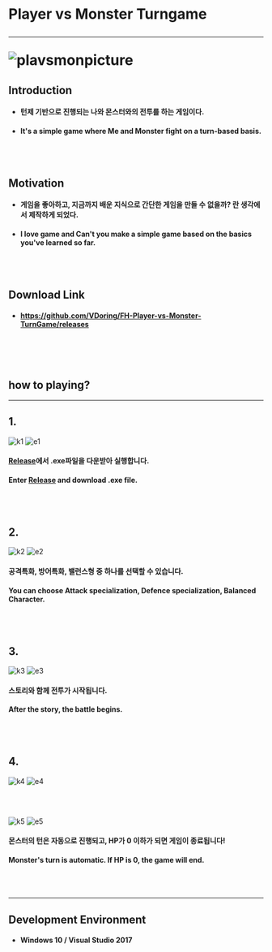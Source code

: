 # Player vs Monster Turngame <hr/> ![plavsmonpicture](https://user-images.githubusercontent.com/50266731/59259712-4351b000-8c75-11e9-9d66-d2976e18dc60.PNG)

## Introduction

- #### 턴제 기반으로 진행되는 나와 몬스터와의 전투를 하는 게임이다.
- #### It's a simple game where Me and Monster fight on a turn-based basis.

<br/><br/>

## Motivation

- #### 게임을 좋아하고, 지금까지 배운 지식으로 간단한 게임을 만들 수 없을까? 란 생각에서 제작하게 되었다.
- #### I love game and Can't you make a simple game based on the basics you've learned so far.

<br/><br/>

## Download Link
- #### https://github.com/VDoring/FH-Player-vs-Monster-TurnGame/releases

<br/><br/><br/>

## how to playing?
-----------------------------

## 1.
![k1](https://user-images.githubusercontent.com/50266731/62107228-2125f700-b2e2-11e9-9d74-05f4646e146f.PNG)
![e1](https://user-images.githubusercontent.com/50266731/62107903-9f36cd80-b2e3-11e9-8c5d-2772cef1c1e4.PNG)
#### [Release](https://github.com/VDoring/FH-Player-vs-Monster-TurnGame/releases)에서 .exe파일을 다운받아 실행합니다.
#### Enter [Release](https://github.com/VDoring/FH-Player-vs-Monster-TurnGame/releases) and download .exe file.

<br/><br/>

## 2.
![k2](https://user-images.githubusercontent.com/50266731/62107244-2a16c880-b2e2-11e9-8a50-654fa9b93d8b.PNG)
![e2](https://user-images.githubusercontent.com/50266731/62107927-ae1d8000-b2e3-11e9-8ec9-2c231ac7edd3.PNG)
#### **공격특화**, **방어특화**, **밸런스형** 중 하나를 선택할 수 있습니다.
#### You can choose **Attack specialization**, **Defence specialization**, **Balanced** Character.

<br/><br/>

## 3.
![k3](https://user-images.githubusercontent.com/50266731/62107261-33a03080-b2e2-11e9-9ec7-70387b20346f.PNG)
![e3](https://user-images.githubusercontent.com/50266731/62107940-b5dd2480-b2e3-11e9-8dac-f85f6e81c2f7.PNG)
#### 스토리와 함께 전투가 시작됩니다.
#### After the story, the battle begins.

<br/><br/>

## 4.
![k4](https://user-images.githubusercontent.com/50266731/62107272-38fd7b00-b2e2-11e9-842e-800dc86b40a3.PNG)
![e4](https://user-images.githubusercontent.com/50266731/62107945-bd043280-b2e3-11e9-9575-e7ad01f07e5b.PNG)

<br/><br/>

![k5](https://user-images.githubusercontent.com/50266731/62107284-4155b600-b2e2-11e9-961b-92d9da8ae82d.PNG)
![e5](https://user-images.githubusercontent.com/50266731/62107956-c392aa00-b2e3-11e9-8156-9bc25c8cb60f.PNG)
#### 몬스터의 턴은 자동으로 진행되고, HP가 0 이하가 되면 게임이 종료됩니다!
#### Monster's turn is automatic. If HP is 0, the game will end.

<br/><br/>

---------------------------------
## Development Environment
- #### Windows 10 / Visual Studio 2017
